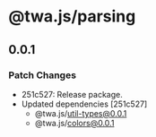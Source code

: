 # @twa.js/parsing

## 0.0.1

### Patch Changes

- 251c527: Release package.
- Updated dependencies [251c527]
  - @twa.js/util-types@0.0.1
  - @twa.js/colors@0.0.1
